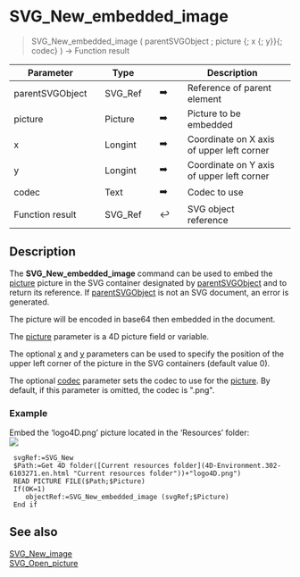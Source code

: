 <!-- nodeReference := SVG_New_embedded_image ( parentReference ; image ; left ; top ; codec )
 -> parentReference (Text)
 -> image (Picture)
 -> left (Real) - default is 0
 -> top (Real) - default is 0
 -> codec (Text) - default is .png
 <- nodeReference (Text)-->
# SVG_New_embedded_image

> SVG_New_embedded_image ( parentSVGObject ; picture {; x {; y}}{; codec} ) -> Function result

| Parameter |     | Type |     |     |     | Description |     |
| --- | --- | --- | --- | --- | --- | --- | --- |
| parentSVGObject |     | SVG_Ref |     | ➡️ |     | Reference of parent element |     |
| picture |     | Picture |     | ➡️ |     | Picture to be embedded |     |
| x   |     | Longint |     | ➡️ |     | Coordinate on X axis of upper left corner |     |
| y   |     | Longint |     | ➡️ |     | Coordinate on Y axis of upper left corner |     |
| codec |     | Text |     | ➡️ |     | Codec to use |     |
| Function result |     | SVG_Ref |     | ↩️ |     | SVG object reference |     |

## Description

The **SVG_New_embedded_image** command can be used to embed the [picture](# "Picture to be embedded") picture in the SVG container designated by [parentSVGObject](# "Reference of parent element") and to return its reference. If [parentSVGObject](# "Reference of parent element") is not an SVG document, an error is generated.

The picture will be encoded in base64 then embedded in the document.

The [picture](# "Picture to be embedded") parameter is a 4D picture field or variable.

The optional [x](# "Coordinate on X axis of upper left corner") and [y](# "Coordinate on Y axis of upper left corner") parameters can be used to specify the position of the upper left corner of the picture in the SVG containers (default value 0).

The optional [codec](# "Codec to use") parameter sets the codec to use for the [picture](# "Picture to be embedded"). By default, if this parameter is omitted, the codec is ".png".

### Example  

Embed the ‘logo4D.png’ picture located in the ‘Resources’ folder:  
![](https://doc.4d.com/4Dv19/picture/195077/pict195077.en.png)

```4d
 svgRef:=SVG_New   
 $Path:=Get 4D folder([Current resources folder](4D-Environment.302-6103271.en.html "Current resources folder"))+"logo4D.png")  
 READ PICTURE FILE($Path;$Picture)  
 If(OK=1)  
    objectRef:=SVG_New_embedded_image (svgRef;$Picture)  
 End if
```

## See also

[SVG_New_image](SVG_New_image.md)  
[SVG_Open_picture](SVG_Open_picture.md)
